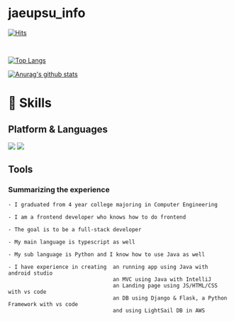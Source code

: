 
# jaeupsu_info


[![Hits](https://hits.seeyoufarm.com/api/count/incr/badge.svg?url=https%3A%2F%2Fgithub.com%2FJaeUpSu&count_bg=%2379C83D&title_bg=%23555555&icon=&icon_color=%23E7E7E7&title=hits&edge_flat=false)](https://hits.seeyoufarm.com)

<br>

[![Top Langs](https://github-readme-stats.vercel.app/api/top-langs/?username=JaeUpSu)](https://github.com/JaeUpSu/jaeupsu_info) &nbsp;&nbsp;&nbsp;

[![Anurag's github stats](https://github-readme-stats.vercel.app/api?username=JaeUpSu)](https://github.com/JaeUpSu/jaeupsu_info)



# 🦾 Skills

## Platform & Languages
<div style={{display: "flex"}}>
<img src="https://img.shields.io/badge/Android-3DDC84?style=flat-square&logo=Android&logoColor=white"/>
<img src="https://img.shields.io/badge/React-navy?style=flat-square&logo=React&logoColor=white"/>
</div>

## Tools

### Summarizing the experience

    - I graduated from 4 year college majoring in Computer Engineering
    
    - I am a frontend developer who knows how to do frontend
    
    - The goal is to be a full-stack developer
    
    - My main language is typescript as well
    
    - My sub language is Python and I know how to use Java as well
    
    - I have experience in creating  an running app using Java with android studio
                                     an MVC using Java with IntelliJ 
                                     an Landing page using JS/HTML/CSS with vs code
                                     an DB using Django & Flask, a Python Framework with vs code
                                     and using LightSail DB in AWS
    
    
